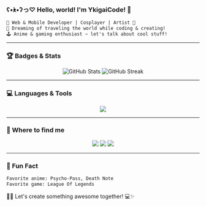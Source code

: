 ### ʕ•́ᴥ•̀ʔっ♡ Hello, world! I'm YkigaiCode! 💖

```diff
🌸 Web & Mobile Developer | Cosplayer | Artist 🎨
🚀 Dreaming of traveling the world while coding & creating!
🕹️ Anime & gaming enthusiast ~ let's talk about cool stuff!
```
---

### 🏆 Badges & Stats
<p align="center">
  <img src="https://github-readme-stats.vercel.app/api?username=ykigaicode&show_icons=true&theme=tokyonight" alt="GitHub Stats" />
  <img src="https://github-readme-streak-stats.herokuapp.com/?user=ykigaicode&theme=tokyonight" alt="GitHub Streak" />
</p>

---

### 💻 Languages & Tools
<p align="center">
  <img src="https://skillicons.dev/icons?i=html,css,js,angular,react,python,cpp,wordpress" />
</p>

---

### 🌸 Where to find me
<p align="center">
  <a href="https://instagram.com/ykigaicode"><img src="https://img.shields.io/badge/Instagram-E1306C?style=for-the-badge&logo=instagram&logoColor=white"/></a>
  <a href="https://www.youtube.com/@ykigaicode"><img src="https://img.shields.io/badge/YouTube-FF0000?style=for-the-badge&logo=youtube&logoColor=white"/></a>
  <a href="https://www.linkedin.com/in/ykigaicode"><img src="https://img.shields.io/badge/LinkedIn-0A66C2?style=for-the-badge&logo=linkedin&logoColor=white"/></a>
</p>

---

### 🎀 Fun Fact
```diff
Favorite anime: Psycho-Pass, Death Note
Favorite game: League Of Legends
```

🐱‍👤 Let's create something awesome together! 💻✨

